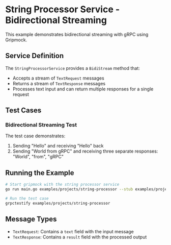 # String Processor Service - Bidirectional Streaming

This example demonstrates bidirectional streaming with gRPC using Gripmock.

## Service Definition

The `StringProcessorService` provides a `BidiStream` method that:
- Accepts a stream of `TextRequest` messages
- Returns a stream of `TextResponse` messages
- Processes text input and can return multiple responses for a single request

## Test Cases

### Bidirectional Streaming Test

The test case demonstrates:
1. Sending "Hello" and receiving "Hello" back
2. Sending "World from gRPC" and receiving three separate responses: "World", "from", "gRPC"

## Running the Example

```bash
# Start gripmock with the string processor service
go run main.go examples/projects/string-processor --stub examples/projects/string-processor

# Run the test case
grpctestify examples/projects/string-processor
```

## Message Types

- `TextRequest`: Contains a `text` field with the input message
- `TextResponse`: Contains a `result` field with the processed output
